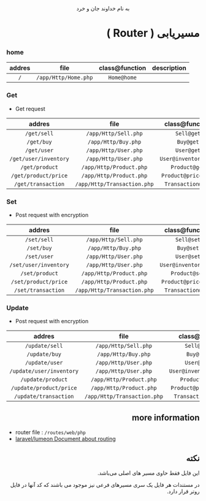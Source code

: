 <style>
p,h1,h2,h4,h5,h6{direction:rtl; text-align:right}
</style>
<center>به نام خداوند جان و خرد</center>

# مسیریابی ( Router )

### home

| addres |         file         | class@function | description |
| :----: | :------------------: | :------------: | :---------- |
|  `/`   | `/app/Http/Home.php` |  `Home@home`   |             |

### Get
- Get request

|        addres         |            file             |    class@function    | description |
| :-------------------: | :-------------------------: | :------------------: | :---------- |
|      `/get/sell`      |    `/app/Http/Sell.php`     |      `Sell@get`      |             |
|      `/get/buy`       |     `/app/Http/Buy.php`     |      `Buy@get`       |             |
|      `/get/user`      |    `/app/Http/User.php`     |      `User@get`      |             |
| `/get/user/inventory` |    `/app/Http/User.php`     | `User@inventory_get` |             |
|    `/get/product`     |   `/app/Http/Product.php`   |    `Product@get`     |             |
| `/get/product/price`  |   `/app/Http/Product.php`   | `Product@price_get`  |             |
|  `/get/transaction`   | `/app/Http/Transaction.php` |  `Transaction@get`   |             |

### Set
- Post request with encryption

|        addres         |            file             |    class@function    | description |
| :-------------------: | :-------------------------: | :------------------: | :---------- |
|      `/set/sell`      |    `/app/Http/Sell.php`     |      `Sell@set`      |             |
|      `/set/buy`       |     `/app/Http/Buy.php`     |      `Buy@set`       |             |
|      `/set/user`      |    `/app/Http/User.php`     |      `User@set`      |             |
| `/set/user/inventory` |    `/app/Http/User.php`     | `User@inventory_set` |             |
|    `/set/product`     |   `/app/Http/Product.php`   |    `Product@set`     |             |
| `/set/product/price`  |   `/app/Http/Product.php`   | `Product@price_set`  |             |
|  `/set/transaction`   | `/app/Http/Transaction.php` |  `Transaction@set`   |             |

### Update
- Post request with encryption

|          addres          |            file             |     class@function      | description |
| :----------------------: | :-------------------------: | :---------------------: | :---------- |
|      `/update/sell`      |    `/app/Http/Sell.php`     |      `Sell@update`      |             |
|      `/update/buy`       |     `/app/Http/Buy.php`     |      `Buy@update`       |             |
|      `/update/user`      |    `/app/Http/User.php`     |      `User@update`      |             |
| `/update/user/inventory` |    `/app/Http/User.php`     | `User@inventory_update` |             |
|    `/update/product`     |   `/app/Http/Product.php`   |    `Product@update`     |             |
| `/update/product/price`  |   `/app/Http/Product.php`   | `Product@price_update`  |             |
|  `/update/transaction`   | `/app/Http/Transaction.php` |  `Transaction@update`   |             |


## more information
- router file : `/routes/web/php`
- [laravel/lumeon Document about routing](https://lumen.laravel.com/docs/5.8/routing)

<dl>

## نکته
این فایل فقط حاوی مسیر های اصلی می‌باشد.

در مستندات هر فایل یک سری مسیر‌های فرعی نیز موجود می باشند که کد آنها در فایل روتر قرار دارد.

</dl>